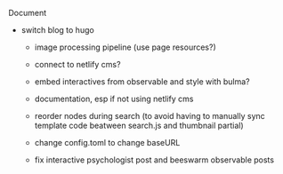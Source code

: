 Document


- switch blog to hugo
	- image processing pipeline (use page resources?)
	- connect to netlify cms?
	- embed interactives from observable and style with bulma?
	- documentation, esp if not using netlify cms
	- reorder nodes during search (to avoid having to manually sync template code beatween search.js and thumbnail partial)
    - change config.toml to change baseURL

    - fix interactive psychologist post and beeswarm observable posts